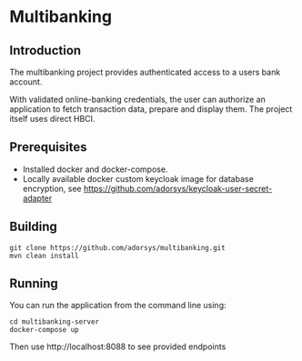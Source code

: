 # Multibanking

## Introduction
The multibanking project provides authenticated access to a users bank account. 

With validated online-banking credentials, the user can authorize an application to fetch transaction data, prepare and display them. The project itself uses direct HBCI.

## Prerequisites

- Installed docker and docker-compose.
- Locally available docker custom keycloak image for database encryption, see https://github.com/adorsys/keycloak-user-secret-adapter

## Building
 ```
 git clone https://github.com/adorsys/multibanking.git
 mvn clean install
  ```

## Running

 You can run the application from the command line using:
 
```
cd multibanking-server
docker-compose up
```

Then use http://localhost:8088 to see provided endpoints
